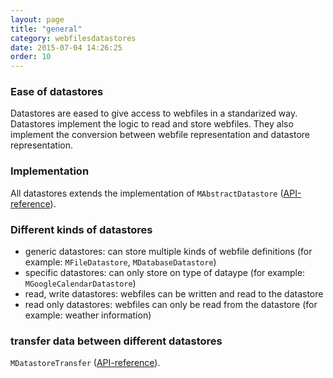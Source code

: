 ```yaml
---
layout: page
title: "general"
category: webfilesdatastores
date: 2015-07-04 14:26:25
order: 10
---
```


### Ease of datastores
Datastores are eased to give access to webfiles in a standarized way. Datastores implement the logic to read and store webfiles. They also implement the conversion between webfile representation and datastore representation.

### Implementation
All datastores extends the implementation of `MAbstractDatastore` ([API-reference](http://sebastianmonzel.github.io/webfiles-framework-php-api/class-simpleserv.webfilesframework.core.datastore.MAbstractDatastore.html)).

### Different kinds of datastores
 - generic datastores: can store multiple kinds of webfile definitions (for example: `MFileDatastore`, `MDatabaseDatastore`)
 - specific datastores: can only store on type of dataype (for example: `MGoogleCalendarDatastore`)
 - read, write datastores: webfiles can be written and read to the datastore
 - read only datastores: webfiles can only be read from the datastore (for example: weather information)

### transfer data between different datastores

`MDatastoreTransfer` ([API-reference](http://sebastianmonzel.github.io/webfiles-framework-php-api/class-simpleserv.webfilesframework.core.datastore.MDatastoreTransfer.html)).
